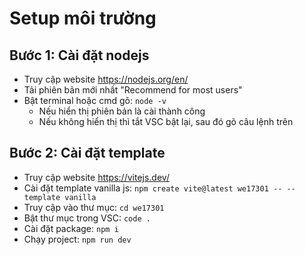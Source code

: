 # Setup môi trường

## Bước 1: Cài đặt nodejs

-   Truy cập website https://nodejs.org/en/
-   Tải phiên bản mới nhất "Recommend for most users"
-   Bật terminal hoặc cmd gõ: `node -v`
    -   Nếu hiển thị phiên bản là cài thành công
    -   Nếu không hiển thị thì tắt VSC bật lại, sau đó gõ câu lệnh trên

## Bước 2: Cài đặt template

-   Truy cập website https://vitejs.dev/
-   Cài đặt template vanilla js:
    `npm create vite@latest we17301 -- --template vanilla`
-   Truy cập vào thư mục: `cd we17301`
-   Bật thư mục trong VSC: `code .`
-   Cài đặt package: `npm i`
-   Chạy project: `npm run dev`
